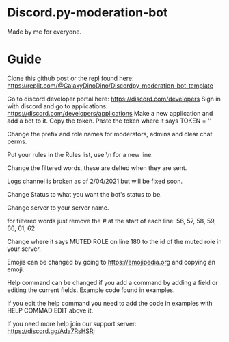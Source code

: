 # Discord.py-moderation-bot
Made by me for everyone.

# Guide

Clone this github post or the repl found here: https://replit.com/@GalaxyDinoDino/Discordpy-moderation-bot-template

Go to discord developer portal here: https://discord.com/developers
Sign in with discord and go to applications: https://discord.com/developers/applications
Make a new application and add a bot to it.
Copy the token. 
Paste the token where it says TOKEN = '' 

Change the prefix and role names for moderators, admins and clear chat perms.

Put your rules in the Rules list, use \n for a new line.

Change the filtered words, these are delted when they are sent.

Logs channel is broken as of 2/04/2021 but will be fixed soon.

Change Status to what you want the bot's status to be. 

Change server to your server name.

for filtered words just remove the # at the start of each line: 56, 57, 58, 59, 60, 61, 62

Change where it says MUTED ROLE on line 180 to the id of the muted role in your server.

Emojis can be changed by going to https://emojipedia.org and copying an emoji. 

Help command can be changed if you add a command by adding a field or editing the current fields. Example code found in examples.
 
If you edit the help command you need to add the code in examples with HELP COMMAD EDIT above it.
 
If you need more help join our support server: https://discord.gg/Ada7RsHSRj
